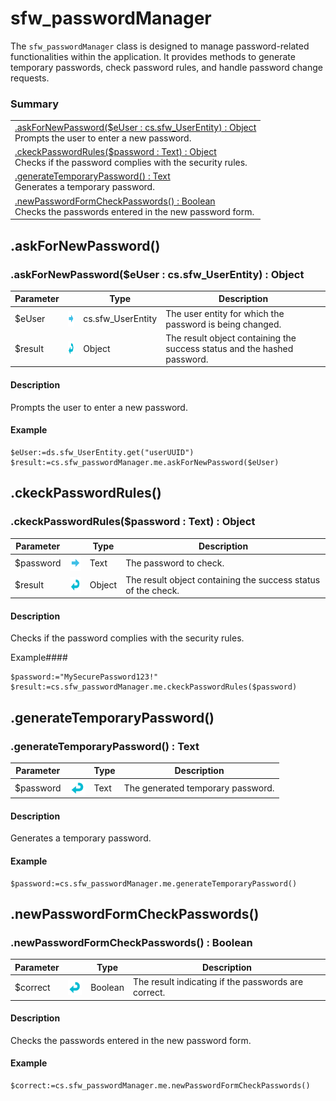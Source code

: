 # sfw_passwordManager

The `sfw_passwordManager` class is designed to manage password-related functionalities within the application. It provides methods to generate temporary passwords, check password rules, and handle password change requests.

### Summary

| |
| -------- |
|[.askForNewPassword($eUser : cs.sfw_UserEntity) : Object](#-askfornewpassword-) <br> Prompts the user to enter a new password.|
|[.ckeckPasswordRules($password : Text) : Object](#-ckeckpasswordrules-) <br> Checks if the password complies with the security rules.|
|[.generateTemporaryPassword() : Text](#-generatetemporarypassword-) <br> Generates a temporary password.|
|[.newPasswordFormCheckPasswords() : Boolean](#-newpasswordformcheckpasswords-) <br> Checks the passwords entered in the new password form.|

<!--   askForNewPassword() *********************   -->
## .askForNewPassword()

### .askForNewPassword($eUser : cs.sfw_UserEntity) : Object

| Parameter    |  | Type | Description |
| ------------ | -- | ---- | ----------- |
| $eUser       | <img src="DocImages/arrowRight.png" height="25" align="center" /> | cs.sfw_UserEntity | The user entity for which the password is being changed. |
| $result      | <img src="DocImages/arrowLeft.png" height="25" align="center" /> | Object | The result object containing the success status and the hashed password. |

#### Description

Prompts the user to enter a new password.

#### Example
```4d
$eUser:=ds.sfw_UserEntity.get("userUUID")
$result:=cs.sfw_passwordManager.me.askForNewPassword($eUser)
```

<!--   ckeckPasswordRules() *********************   -->
## .ckeckPasswordRules()

### .ckeckPasswordRules($password : Text) : Object

| Parameter    |  | Type | Description |
| ------------ | -- | ---- | ----------- |
| $password    | <img src="DocImages/arrowRight.png" height="25" align="center" /> | Text | The password to check. |
| $result      | <img src="DocImages/arrowLeft.png" height="25" align="center" /> | Object | The result object containing the success status of the check. |

#### Description

Checks if the password complies with the security rules.

 Example####
```4d
$password:="MySecurePassword123!"
$result:=cs.sfw_passwordManager.me.ckeckPasswordRules($password)
```

<!--   generateTemporaryPassword() *********************   -->
## .generateTemporaryPassword()

### .generateTemporaryPassword() : Text

| Parameter    |  | Type | Description |
| ------------ | -- | ---- | ----------- |
| $password    | <img src="DocImages/arrowLeft.png" height="25" align="center" /> | Text | The generated temporary password. |

#### Description

Generates a temporary password.

#### Example
```4d
$password:=cs.sfw_passwordManager.me.generateTemporaryPassword()
```

<!--   newPasswordFormCheckPasswords() *********************   -->
## .newPasswordFormCheckPasswords()

### .newPasswordFormCheckPasswords() : Boolean

| Parameter    |  | Type | Description |
| ------------ | -- | ---- | ----------- |
| $correct     | <img src="DocImages/arrowLeft.png" height="25" align="center" /> | Boolean | The result indicating if the passwords are correct. |

#### Description

Checks the passwords entered in the new password form.

#### Example
```4d
$correct:=cs.sfw_passwordManager.me.newPasswordFormCheckPasswords()
```
```